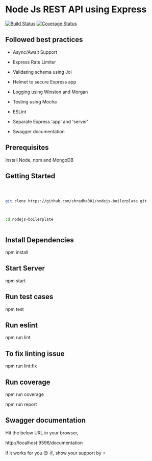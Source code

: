 # Node Js REST API using Express

[![Build Status](https://travis-ci.org/shradha001/nodejs-boilerplate.svg?branch=master)](https://travis-ci.org/shradha001/nodejs-boilerplate)
[![Coverage Status](https://coveralls.io/repos/github/shradha001/nodejs-boilerplate/badge.svg?branch=master)](https://coveralls.io/github/shradha001/nodejs-boilerplate?branch=master)

## Followed best practices

- Async/Await Support

* Express Rate Limiter

- Validating schema using Joi

* Helmet to secure Express app

- Logging using Winston and Morgan

* Testing using Mocha

- ESLint

* Separate Express 'app' and 'server'

- Swagger documentation

## Prerequisites

Install Node, npm and MongoDB

## Getting Started

```sh



git clone https://github.com/shradha001/nodejs-boilerplate.git



cd nodejs-boilerplate



```

## Install Dependencies

npm install

## Start Server

npm start

## Run test cases

npm test

## Run eslint

npm run lint

## To fix linting issue

npm run lint:fix

## Run coverage

npm run coverage

npm run report

## Swagger documentation

Hit the below URL in your browser,

http://localhost:9596/documentation

If it works for you 😊 ✌️, show your support by ⭐
